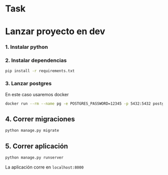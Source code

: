 # Task

# Lanzar proyecto en dev

### 1. Instalar python

### 2. Instalar dependencias

```bash
pip install -r requirements.txt
```

### 3. Lanzar postgres
En este caso usaremos docker

```bash
docker run --rm --name pg -e POSTGRES_PASSWORD=12345 -p 5432:5432 postgres
```

## 4. Correr migraciones

```bash
python manage.py migrate
```

## 5. Correr aplicación

```bash
python manage.py runserver
```

La aplicación corre en `localhost:8000`
